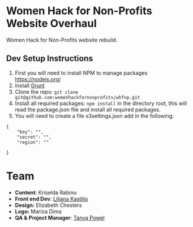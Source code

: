 # Women Hack for Non-Profits Website Overhaul
Women Hack for Non-Profits website rebuild.

## Dev Setup Instructions

1. First you will need to install NPM to manage packages https://nodejs.org/
2. Install [Grunt](http://gruntjs.com/getting-started)
3. Clone the repo: `git clone git@github.com:womenhackfornonprofits/whfnp.git`
4. Install all required packages:
	`npm install` 
	in the directory root, this will read the package.json file and install all required packages.
5. You will need to create a file s3settings.json add in the following:

```
{
    "key": "",
    "secret": "",
    "region": ""

}
```

# Team

* **Content**: Kriselda Rabino
* **Front end Dev**: [Liliana Kastilio](https://www.lilianakastilio.co.uk)
* **Design:** Elizabeth Chesters
* **Logo:** Mariza Dima
* **QA & Project Manager**: [Tanya Powel](http://tanyapowell.co.uk/)


